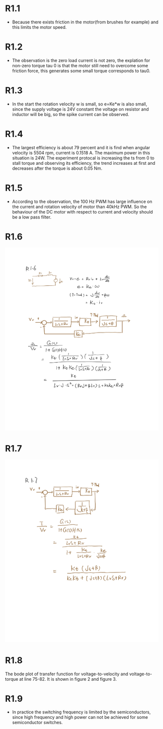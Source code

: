 # R1.1
* Because there exists friction in the motor(from brushes for example) and this limits the motor speed.

# R1.2
* The observation is the zero load current is not zero, the explation for non-zero torque tau 0 is that the motor still need to overcome some friction force, this generates some small torque corresponds to tau0.

# R1.3
* In the start the rotation velocity w is small, so e=Ke*w is also small, since the supply voltage is 24V constant the voltage on resistor and inductor will be big, so the spike current can be observed.

# R1.4
* The largest efficiency is about 79 percent and it is find when angular velocity is 5504 rpm, current is 0.1518 A. The maximum power in this situation is 24W. The experiment protocal is increasing the ts from 0 to stall torque and observing its efficiency, the trend increases at first and decreases after the torque is about 0.05 Nm.

# R1.5
* According to the observation, the 100 Hz PWM has large influence on the current and rotation velocity of motor than 40kHz PWM. So the behaviour of the DC motor with respect to current and velocity should be a low pass filter.

# R1.6 
 <img src="Page1.jpg" style="width:600px;height:600px;"/>

# R1.7 
 <img src="Page2.jpg" style="width:600px;height:600px;"/>

# R1.8
The bode plot of transfer function for voltage-to-velocity and voltage-to-torque at line 75-82.
It is shown in figure 2 and figure 3.

# R1.9
* In practice the switching frequency is limited by the semiconductors, since high frequency and high power can not be achieved for some semiconductor switches.

